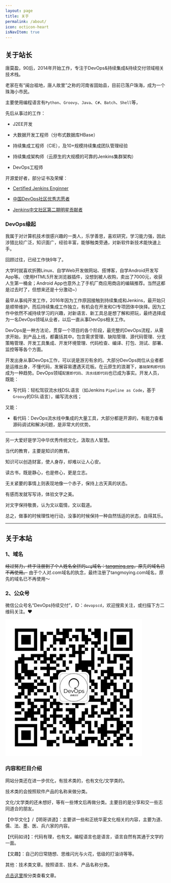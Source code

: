 ```yaml
---
layout: page
title: 关于
permalink: /about/
icon: octicon-heart
isNavItem: true
---
```


## 关于站长

唐莫盈，90后，2014年开始工作，专注于DevOps&持续集成&持续交付领域相关技术栈。

老家在有“闽台祖地，唐人故里”之称的河南省固始县，目前已落户珠海，成为一个珠海小市民。

主要使用编程语言有`Python`、`Groovy`、`Java`、`C#`、`Batch`、`Shell`等，

先后从事过的工作：

- J2EE开发

- 大数据开发工程师（分布式数据库HBase）

- 持续集成工程师（CIE），及10+规模持续集成团队管理经验

- 持续集成架构师（云原生的大规模的可靠的Jenkins集群架构）

- DevOps工程师

开源爱好者，部分证书及荣耀：

- [Certified Jenkins Enginner](/i-get-certified-jenkins-engineer-credential)

- [中国DevOps社区优秀志愿者](https://mp.weixin.qq.com/s/P9kqOk5024aGTHAvNAG_5Q)

- [Jenkins中文社区第二期明星贡献者](https://jenkins-zh.cn/about/star-plan/)

### DevOps缘起

我属于对计算机技术很感兴趣的一类人，乐学善思，喜欢研究，学习能力强，因此涉猎比较广泛，知识面广，经验丰富，能够触类旁通，对新软件新技术能快速上手。

回顾过往，已经工作快9年了。

大学时就喜欢折腾Linux、自学Web开发做网站、搭博客，自学Android开发写App等。（使用HTML5开发浏览器插件，没想到被人收购，卖出了7000元，收获人生第一桶金；Android App也意外上了手机厂商应用商店的编辑推荐。当然这都是过去时了，但想来还是十分激动~）

最早从事纯开发工作，2016年因为工作原因接触到持续集成和Jenkins，最开始只是顺带维护，而后持续集成工作独立，有机会在开发和CI专项团体中抉择。因为工作中依然不减持续学习的兴趣，对新语言、新工具总是想了解和把玩，最终选择成为一名DevOps领域从业者，以后一直从事DevOps相关工作。

DevOps是一种方法论，贯穿一个项目的各个阶段，最完整的DevOps流程，从需求开始，到产品上线，都囊括其中。包含需求管理、缺陷管理、源代码管理、分支策略管理、开发工具集成、开发环境管理、代码检查、编译、打包、测试、部署、监控等等各个方面。

开发出身从事DevOps工作，可以说是游刃有余的。大部分DevOps岗位从业者都是运维出身，不懂代码，发展容易遭遇天花板。在云原生的浪潮下，`基础架构即代码`成为一种趋势。DevOps领域`配置即代码`、`流水线即代码`也已成为事实。开发人员，既能：

- 写代码：轻松驾驭流水线DSL语言（如Jenkins `Pipeline as Code`，基于`Groovy`的DSL语言），编写流水线；

又能：

- 看代码：DevOps流水线中集成的大量工具，大部分都是开源的，有能力查看源码调试和解决问题，是非常大的优势。

---

另一大爱好是学习中华优秀传统文化，汲取古人智慧。

当代的教育，主要是知识的教育。

知识可以创造财富，使人身存，却难以让人心安。

读古书，既是静心，也是修心，更是立志。

无关紧要的事情上则表现地像一个赤子，保持上古天真的状态。

有感而发就写写诗，体验文字之美。

对文字保持敬畏，认为文以载情，文以载道。

总之，做事的时候理性地行动，没事的时候保持一种自然恬适的状态，自得其乐。

---

## 关于本站

### 1、域名

~~经过努力，终于注册到了个人姓名全拼的`org`域名：[tangming.org](https://www.tangming.org)，原先的域名已不再使用。~~
由于个人对.com域名的执念，最终注册了tangmoying.com域名，原先的域名已不再使用～


### 2、公众号
微信公众号名“DevOps持续交付”，ID：`devopscd`，欢迎搜索关注，或扫描下方二维码关注。❤️

![二维码](/assets/img/qrcode_for_devopscd.jpg)


### 内容和栏目介绍

网站分类还在进一步优化，有技术类的，也有文化/文学类的。

技术类的会按照软件产品的名称来做分类。

文化/文学类的还未想好，等有一些博文后再做分类。主要目的是分享和交一些志同道合的朋友。

【中华文化】/【明哥讲道】：主要讲一些和正统华夏文化相关的内容，主要为道、儒、法、墨、医、兵六家的内容。

【代码如诗】：代码有理，也有文。编程语言也是语言，语言自然有其通于文学的一面。

【文趣】：自己的日常随想、思维闪光与火花，低级的打油诗等等。

其他：技术类文章。按照语言、技术、产品名称分类。

[点击这里](/category)按分类查看文章。

<div id="gitalk-container"></div>
<link rel="stylesheet" href="https://unpkg.com/gitalk/dist/gitalk.css">
<script src="https://unpkg.com/gitalk/dist/gitalk.min.js"></script>
<script src="/assets/js/md5.min.js"></script>
<script>
console.log("md5 of location.pathname: " + md5(location.pathname))
var gitalk = new Gitalk({
  clientID: 'd73e98e707bf5f9b582e',
  clientSecret: '803614808dfcf6f46d82d4c723a51fb18c6e3c2e',
  repo: 'gitalk-of-shanyshanb',
  owner: 'hummerstudio',
  admin: ['hummerstudio'],
  id: md5(location.pathname),      // Ensure uniqueness and length less than 50
  distractionFreeMode: false  // Facebook-like distraction free mode
})

gitalk.render('gitalk-container')
</script>
